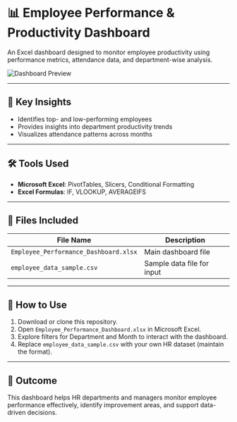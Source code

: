 # 📊 Employee Performance & Productivity Dashboard

An Excel dashboard designed to monitor employee productivity using performance metrics, attendance data, and department-wise analysis.

![Dashboard Preview](A_Power_of_GitHub_README.md_file_presents_the_Empl.png)

---

## 🧠 Key Insights

- Identifies top- and low-performing employees  
- Provides insights into department productivity trends  
- Visualizes attendance patterns across months  

---

## 🛠️ Tools Used

- **Microsoft Excel**: PivotTables, Slicers, Conditional Formatting  
- **Excel Formulas**: IF, VLOOKUP, AVERAGEIFS  

---

## 📁 Files Included

| File Name                           | Description               |
|------------------------------------|---------------------------|
| `Employee_Performance_Dashboard.xlsx` | Main dashboard file        |
| `employee_data_sample.csv`         | Sample data file for input |

---

## 📌 How to Use

1. Download or clone this repository.
2. Open `Employee_Performance_Dashboard.xlsx` in Microsoft Excel.
3. Explore filters for Department and Month to interact with the dashboard.
4. Replace `employee_data_sample.csv` with your own HR dataset (maintain the format).

---

## 🚀 Outcome

This dashboard helps HR departments and managers monitor employee performance effectively, identify improvement areas, and support data-driven decisions.


